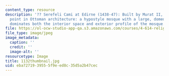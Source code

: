 ```yaml
---
content_type: resource
description: '?? Serefeli Cami at Edirne (1438-47): Built by Murat II, it is a turning
  point in Ottoman architecture: a hypostyle mosque with a large, domed maqsura that
  dominates both the interior space and exterior profile of the mosque.'
file: https://ol-ocw-studio-app-qa.s3.amazonaws.com/courses/4-614-religious-architecture-and-islamic-cultures-fall-2002/eba7271939555f9eed8c35d5a2b47cec_1132thumbnail.jpg
file_type: image/jpeg
image_metadata:
  caption: ''
  credit: ''
  image-alt: ''
resourcetype: Image
title: 1132thumbnail.jpg
uid: eba72719-3955-5f9e-ed8c-35d5a2b47cec
---
```

